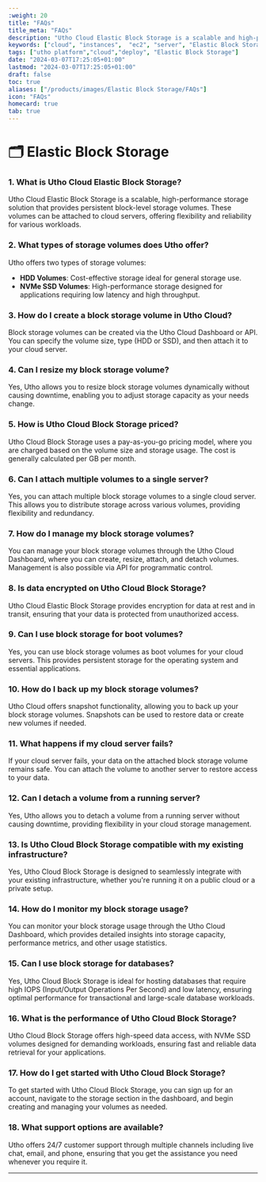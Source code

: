 ```yaml
---
:weight: 20
title: "FAQs"
title_meta: "FAQs"
description: "Utho Cloud Elastic Block Storage is a scalable and high-performance storage solution designed to meet the needs of modern applications and workloads. It provides persistent block-level storage volumes that can be easily attached to cloud servers, offering flexibility, reliability, and seamless integration with your infrastructure."
keywords: ["cloud", "instances",  "ec2", "server", "Elastic Block Storage", "elastic block storage"]
tags: ["utho platform","cloud","deploy", "Elastic Block Storage"]
date: "2024-03-07T17:25:05+01:00"
lastmod: "2024-03-07T17:25:05+01:00"
draft: false
toc: true
aliases: ["/products/images/Elastic Block Storage/FAQs"]
icon: "FAQs"
homecard: true
tab: true
---
```


# 🗂️ Elastic Block Storage 

### 1. What is Utho Cloud Elastic Block Storage?
Utho Cloud Elastic Block Storage is a scalable, high-performance storage solution that provides persistent block-level storage volumes. These volumes can be attached to cloud servers, offering flexibility and reliability for various workloads.

### 2. What types of storage volumes does Utho offer?
Utho offers two types of storage volumes:
- **HDD Volumes**: Cost-effective storage ideal for general storage use.
- **NVMe SSD Volumes**: High-performance storage designed for applications requiring low latency and high throughput.

### 3. How do I create a block storage volume in Utho Cloud?
Block storage volumes can be created via the Utho Cloud Dashboard or API. You can specify the volume size, type (HDD or SSD), and then attach it to your cloud server.

### 4. Can I resize my block storage volume?
Yes, Utho allows you to resize block storage volumes dynamically without causing downtime, enabling you to adjust storage capacity as your needs change.

### 5. How is Utho Cloud Block Storage priced?
Utho Cloud Block Storage uses a pay-as-you-go pricing model, where you are charged based on the volume size and storage usage. The cost is generally calculated per GB per month.

### 6. Can I attach multiple volumes to a single server?
Yes, you can attach multiple block storage volumes to a single cloud server. This allows you to distribute storage across various volumes, providing flexibility and redundancy.

### 7. How do I manage my block storage volumes?
You can manage your block storage volumes through the Utho Cloud Dashboard, where you can create, resize, attach, and detach volumes. Management is also possible via API for programmatic control.

### 8. Is data encrypted on Utho Cloud Block Storage?
Utho Cloud Elastic Block Storage provides encryption for data at rest and in transit, ensuring that your data is protected from unauthorized access.

### 9. Can I use block storage for boot volumes?
Yes, you can use block storage volumes as boot volumes for your cloud servers. This provides persistent storage for the operating system and essential applications.

### 10. How do I back up my block storage volumes?
Utho Cloud offers snapshot functionality, allowing you to back up your block storage volumes. Snapshots can be used to restore data or create new volumes if needed.

### 11. What happens if my cloud server fails?
If your cloud server fails, your data on the attached block storage volume remains safe. You can attach the volume to another server to restore access to your data.

### 12. Can I detach a volume from a running server?
Yes, Utho allows you to detach a volume from a running server without causing downtime, providing flexibility in your cloud storage management.

### 13. Is Utho Cloud Block Storage compatible with my existing infrastructure?
Yes, Utho Cloud Block Storage is designed to seamlessly integrate with your existing infrastructure, whether you're running it on a public cloud or a private setup.

### 14. How do I monitor my block storage usage?
You can monitor your block storage usage through the Utho Cloud Dashboard, which provides detailed insights into storage capacity, performance metrics, and other usage statistics.

### 15. Can I use block storage for databases?
Yes, Utho Cloud Block Storage is ideal for hosting databases that require high IOPS (Input/Output Operations Per Second) and low latency, ensuring optimal performance for transactional and large-scale database workloads.

### 16. What is the performance of Utho Cloud Block Storage?
Utho Cloud Block Storage offers high-speed data access, with NVMe SSD volumes designed for demanding workloads, ensuring fast and reliable data retrieval for your applications.

### 17. How do I get started with Utho Cloud Block Storage?
To get started with Utho Cloud Block Storage, you can sign up for an account, navigate to the storage section in the dashboard, and begin creating and managing your volumes as needed.

### 18. What support options are available?
Utho offers 24/7 customer support through multiple channels including live chat, email, and phone, ensuring that you get the assistance you need whenever you require it.

--- 
